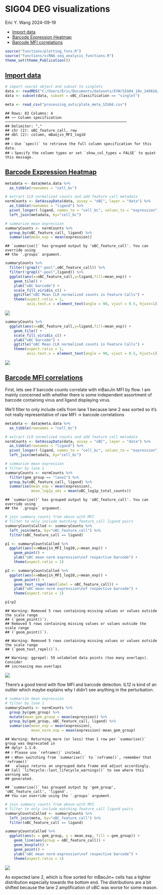 SIG04 DEG visualizations
================
Eric Y. Wang
2024-09-19

- [<u>Import data</u>](#import-data)
- [<u>Barcode Expression Heatmap</u>](#barcode-expression-heatmap)
- [<u>Barcode MFI correlations</u>](#barcode-mfi-correlations)

``` r
source("functions/plotting_fxns.R")
source("functions/scRNA_seq_analysis_functions.R")
theme_set(theme_Publication())
```

## <u>Import data</u>

``` r
# import seurat object and subset to singlets
data <- readRDS("C:/Users/Eric/Documents/datasets/EYW/SIG04_10x_240816/seurat_outs/SIG04_postqc_seurat.rds")
data <- subset(data, subset = oBC_classification == "singlet")
```

``` r
meta <- read_csv("processing_outs/plate_meta_SIG04.csv")
```

    ## Rows: 83 Columns: 4
    ## ── Column specification ────────────────────────────────────────────────────────
    ## Delimiter: ","
    ## chr (2): oBC_feature_call, row
    ## dbl (2): column, mBaojin_MFI_log10
    ## 
    ## ℹ Use `spec()` to retrieve the full column specification for this data.
    ## ℹ Specify the column types or set `show_col_types = FALSE` to quiet this message.

## <u>Barcode Expression Heatmap</u>

``` r
metadata <- data@meta.data %>%
  as_tibble(rownames = "cell_bc")

# extract CLR normalized counts and add feature call metadata
normCounts <- GetAssayData(data, assay = "oBC", layer = "data") %>%
  as_tibble(rownames = "ligand") %>%
  pivot_longer(-ligand, names_to = "cell_bc", values_to = "expression") %>%
  left_join(metadata, by="cell_bc")

# summarize mean expression
summaryCounts <- normCounts %>%
  group_by(oBC_feature_call, ligand) %>%
  summarise(mean_exp = mean(expression))
```

    ## `summarise()` has grouped output by 'oBC_feature_call'. You can override using
    ## the `.groups` argument.

``` r
summaryCounts %>%
  filter(!grepl("-pool",oBC_feature_call)) %>%
  filter(!grepl("-pool",ligand)) %>%
  ggplot(aes(x=oBC_feature_call,y=ligand,fill=mean_exp)) +
    geom_tile() +
    ylab("oBC barcode") +
    scale_fill_viridis_c() +
    ggtitle("oBC Mean CLR normalized counts in Feature Calls") +
    theme(aspect.ratio = 1,
          axis.text.x = element_text(angle = 90, vjust = 0.5, hjust=1))
```

![](barcode_viz_files/figure-gfm/unnamed-chunk-5-1.png)<!-- -->

``` r
summaryCounts %>%
  ggplot(aes(x=oBC_feature_call,y=ligand,fill=mean_exp)) +
    geom_tile() +
    scale_fill_viridis_c() +
    ylab("oBC barcode") +
    ggtitle("oBC Mean CLR normalized counts in Feature Calls") +
    theme(aspect.ratio = 1,
          axis.text.x = element_text(angle = 90, vjust = 0.5, hjust=1))
```

![](barcode_viz_files/figure-gfm/unnamed-chunk-6-1.png)<!-- -->

## <u>Barcode MFI correlations</u>

First, lets see if barcode counts correlate with mBaoJin MFI by flow. I
am mainly concerned with whether there is some independent assortment of
barcode containing virus and ligand displaying virus.

We’ll filter to only include cells from lane 1 because lane 2 was sorted
so it’s not really representative of raw MFI -\> barcode correlations

``` r
metadata <- data@meta.data %>%
  as_tibble(rownames = "cell_bc")

# extract CLR normalized counts and add feature call metadata
normCounts <- GetAssayData(data, assay = "oBC", layer = "data") %>%
  as_tibble(rownames = "ligand") %>%
  pivot_longer(-ligand, names_to = "cell_bc", values_to = "expression") %>%
  left_join(metadata, by="cell_bc")

# summarize mean expression
# filter by lane 1
summaryCounts <- normCounts %>%
  filter(gem_group == "lane1") %>%
  group_by(oBC_feature_call, ligand) %>%
  summarise(mean_exp = mean(expression),
            mean_log1p_umi = mean(oBC_log1p_total_counts))
```

    ## `summarise()` has grouped output by 'oBC_feature_call'. You can override using
    ## the `.groups` argument.

``` r
# join summary counts from above with MFI
# filter to only include matching feature_call ligand pairs
summaryCountsCalled <- summaryCounts %>%
  left_join(meta, by="oBC_feature_call") %>%
  filter(oBC_feature_call == ligand)
```

``` r
p1 <- summaryCountsCalled %>%
  ggplot(aes(x=mBaojin_MFI_log10,y=mean_exp)) +
    geom_point() +
    ylab("oBC mean norm expression\nof respective barcode") +
    theme(aspect.ratio = 1)

p2 <- summaryCountsCalled %>%
  ggplot(aes(x=mBaojin_MFI_log10,y=mean_exp)) +
    geom_point() +
    geom_text_repel(aes(label = oBC_feature_call)) +
    ylab("oBC mean norm expression\nof respective barcode") +
    theme(aspect.ratio = 1)

p1+p2
```

    ## Warning: Removed 5 rows containing missing values or values outside the scale range
    ## (`geom_point()`).
    ## Removed 5 rows containing missing values or values outside the scale range
    ## (`geom_point()`).

    ## Warning: Removed 5 rows containing missing values or values outside the scale range
    ## (`geom_text_repel()`).

    ## Warning: ggrepel: 59 unlabeled data points (too many overlaps). Consider
    ## increasing max.overlaps

![](barcode_viz_files/figure-gfm/unnamed-chunk-8-1.png)<!-- -->

There’s a good trend with flow MFI and barcode detection. IL12 is kind
of an outlier which maybe explains why I didn’t see anything in the
perturbation.

``` r
# summarize mean expression
# filter by lane 1
summaryCounts <- normCounts %>%
  group_by(gem_group) %>%
  mutate(mean_gem_group = mean(expression)) %>%
  group_by(gem_group, oBC_feature_call, ligand) %>%
  summarise(mean_exp = mean(expression),
            mean_norm_exp = mean(expression)-mean_gem_group)
```

    ## Warning: Returning more (or less) than 1 row per `summarise()` group was deprecated in
    ## dplyr 1.1.0.
    ## ℹ Please use `reframe()` instead.
    ## ℹ When switching from `summarise()` to `reframe()`, remember that `reframe()`
    ##   always returns an ungrouped data frame and adjust accordingly.
    ## Call `lifecycle::last_lifecycle_warnings()` to see where this warning was
    ## generated.

    ## `summarise()` has grouped output by 'gem_group', 'oBC_feature_call', 'ligand'.
    ## You can override using the `.groups` argument.

``` r
# join summary counts from above with MFI
# filter to only include matching feature_call ligand pairs
summaryCountsCalled <- summaryCounts %>%
  left_join(meta, by="oBC_feature_call") %>%
  filter(oBC_feature_call == ligand)

summaryCountsCalled %>%
  ggplot(aes(x = gem_group, y = mean_exp, fill = gem_group)) +
    geom_line(aes(group = oBC_feature_call)) +
    geom_boxplot() +
    geom_point() +
    ylab("oBC mean norm expression\nof respective barcode") +
    theme(aspect.ratio = 1)
```

![](barcode_viz_files/figure-gfm/unnamed-chunk-9-1.png)<!-- -->

As expected lane 2, which is flow sorted for mBaoJin+ cells has a
tighter distribution especially towards the bottom end. The
distributions are a bit shifted because the lane 2 amplification of oBC
was worse for some reason.
